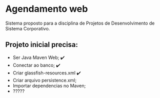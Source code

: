 # Agendamento web

Sistema proposto para a disciplina de Projetos de Desenvolvimento de Sistema Corporativo.

## Projeto inicial precisa:

- Ser Java Maven Web; :heavy_check_mark:
- Conectar ao banco; :heavy_check_mark:
- Criar glassfish-resources.xml :heavy_check_mark:
- Criar arquivo persistence.xml;
- Importar dependencias no Maven;
- ?????

